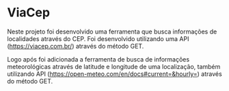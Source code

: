 # ViaCep
Neste projeto foi desenvolvido uma ferramenta que busca informações de localidades através do CEP.
Foi desenvolvido utilizando uma API (https://viacep.com.br/) através do método GET.

Logo após foi adicionada a ferramenta de busca de informações meteorológicas através de latitude e longitude de uma localização, também utilizando API (https://open-meteo.com/en/docs#current=&hourly=) através do método GET.

